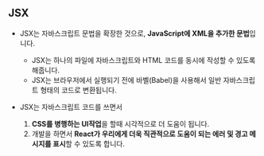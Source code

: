 
## JSX

- JSX는 자바스크립트 문법을 확장한 것으로, **JavaScript에 XML을 추가한 문법**입니다.
    - JSX는 하나의 파일에 자바스크립트와 HTML 코드를 동시에 작성할 수 있도록 해줍니다.
    - JSX는 브라우저에서 실행되기 전에 바벨(Babel)을 사용해서 일반 자바스크립트 형태의 코드로 변환됩니다.


- JSX는 자바스크립트 코드를 쓰면서
    1. **CSS를 병행하는 UI작업**을 할때 시각적으로 더 도움이 됩니다.
    2. 개발을 하면서 **React가 우리에게 더욱 직관적으로 도움이 되는 에러 및 경고 메시지를 표시**할 수 있도록 합니다.